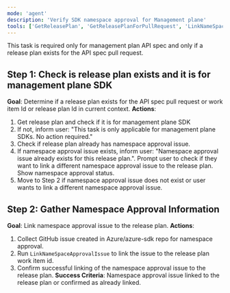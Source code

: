 ```yaml
---
mode: 'agent'
description: 'Verify SDK namespace approval for Management plane'
tools: ['GetReleasePlan', 'GetReleasePlanForPullRequest', 'LinkNameSpaceApprovalIssue']
---
```

This task is required only for management plan API spec and only if a release plan exists for the API spec pull request.
## Step 1: Check is release plan exists and it is for management plane SDK
**Goal**: Determine if a release plan exists for the API spec pull request or work item Id or release plan Id in current context.
**Actions**:
1. Get release plan and check if it is for management plane SDK
2. If not, inform user: "This task is only applicable for management plane SDKs. No action required."
3. Check if release plan already has namespace approval issue. 
4. If namespace approval issue exists, inform user: "Namespace approval issue already exists for this release plan.". Prompt user to
check if they want to link a different namespace approval issue to the release plan. Show namespace approval status.
5. Move to Step 2 if namespace approval issue does not exist or user wants to link a different namespace approval issue.
## Step 2: Gather Namespace Approval Information
**Goal**: Link namespace approval issue to the release plan.
**Actions**:
1. Collect GitHub issue created in Azure/azure-sdk repo for namespace approval.
2. Run `LinkNameSpaceApprovalIssue` to link the issue to the release plan work item id.
3. Confirm successful linking of the namespace approval issue to the release plan.
**Success Criteria**: Namespace approval issue linked to the release plan or confirmed as already linked.